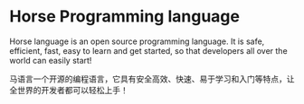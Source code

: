 # Horse Programming language


Horse language is an open source programming language. It is safe, efficient, fast, easy to learn and get started, so that developers all over the world can easily start!

马语言一个开源的编程语言，它具有安全高效、快速、易于学习和入门等特点，让全世界的开发者都可以轻松上手！
